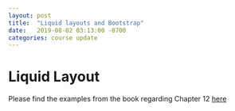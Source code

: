 ```yaml
---
layout: post
title:  "Liquid layouts and Bootstrap"
date:   2019-08-02 03:13:00 -0700
categories: course update
---
```


# Liquid Layout

Please find the examples from the book regarding Chapter 12 [here](https://github.com/wabi69sabi/fronted-course/tree/master/Chapter12)
